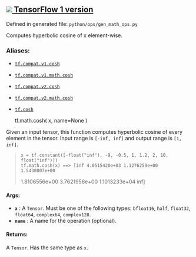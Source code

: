[ ![](https://tensorflow.google.cn/images/tf_logo_32px.png) TensorFlow 1
version](/versions/r1.15/api_docs/python/tf/math/cosh)  
---  
  
Defined in generated file: `python/ops/gen_math_ops.py`

Computes hyperbolic cosine of x element-wise.

### Aliases:

  * [`tf.compat.v1.cosh`](/api_docs/python/tf/math/cosh)
  * [`tf.compat.v1.math.cosh`](/api_docs/python/tf/math/cosh)
  * [`tf.compat.v2.cosh`](/api_docs/python/tf/math/cosh)
  * [`tf.compat.v2.math.cosh`](/api_docs/python/tf/math/cosh)
  * [`tf.cosh`](/api_docs/python/tf/math/cosh)

    
    
    tf.math.cosh(
        x,
        name=None
    )
    

Given an input tensor, this function computes hyperbolic cosine of every
element in the tensor. Input range is `[-inf, inf]` and output range is `[1,
inf]`.

>
>     x = tf.constant([-float("inf"), -9, -0.5, 1, 1.2, 2, 10, float("inf")])
>     tf.math.cosh(x) ==> [inf 4.0515420e+03 1.1276259e+00 1.5430807e+00
> 1.8106556e+00 3.7621956e+00 1.1013233e+04 inf]
>  

#### Args:

  * **`x`** : A `Tensor`. Must be one of the following types: `bfloat16`, `half`, `float32`, `float64`, `complex64`, `complex128`.
  * **`name`** : A name for the operation (optional).

#### Returns:

A `Tensor`. Has the same type as `x`.

